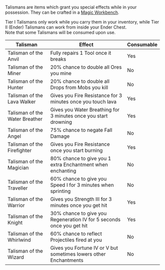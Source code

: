 Talismans are items which grant you special effects while in your possession. They can be crafted in a [Magic Workbench](https://github.com/Slimefun/Slimefun4/wiki/Magic-Workbench).

Tier I Talismans only work while you carry them in your inventory, while Tier II (Ender) Talismans can work from inside your Ender Chest.<br>
Note that some Talismans will be consumed upon use.

| Talisman | Effect | Consumable |
| -------- | ------ | ---------- |
| Talisman of the Anvil | Fully repairs 1 Tool once it breaks | Yes |
| Talisman of the Miner | 20% chance to double all Ores you mine | No |
| Talisman of the Hunter | 20% chance to double all Drops from Mobs you kill | No |
| Talisman of the Lava Walker | Gives you Fire Resistance for 3 minutes once you touch lava | Yes |
| Talisman of the Water Breather | Gives you Water Breathing for 3 minutes once you start drowning | Yes |
| Talisman of the Angel | 75% chance to negate Fall Damage | No |
| Talisman of the Firefighter | Gives you Fire Resistance once you start burning | Yes |
| Talisman of the Magician | 80% chance to give you 1 extra Enchantment when enchanting | No |
| Talisman of the Traveller | 60% chance to give you Speed I for 3 minutes when sprinting | No |
| Talisman of the Warrior | Gives you Strength III for 3 minutes once you get hit | Yes |
| Talisman of the Knight | 30% chance to give you Regeneration IV for 5 seconds once you get hit | Yes |
| Talisman of the Whirlwind | 60% chance to reflect Projectiles fired at you | No |
| Talisman of the Wizard | Gives you Fortune IV or V but sometimes lowers other Enchantments | No |
